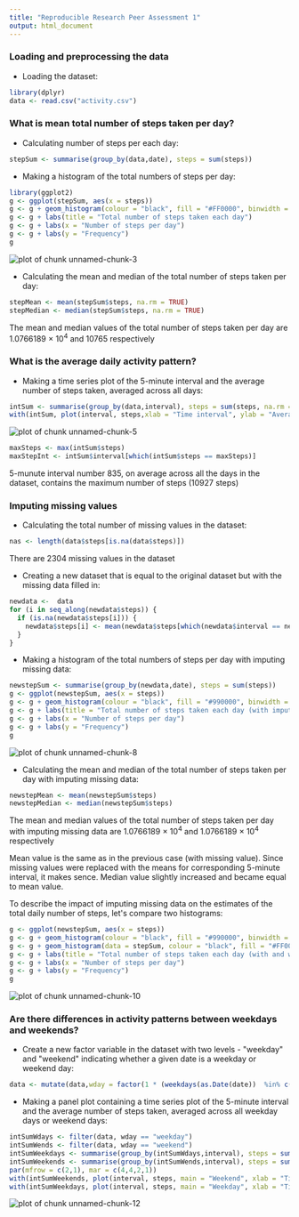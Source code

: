 ```yaml
---
title: "Reproducible Research Peer Assessment 1"
output: html_document
---
```


### Loading and preprocessing the data

* Loading the dataset:


```r
library(dplyr)
data <- read.csv("activity.csv")
```


### What is mean total number of steps taken per day?

* Calculating number of steps per each day:


```r
stepSum <- summarise(group_by(data,date), steps = sum(steps))
```

* Making a histogram of the total numbers of steps per day:


```r
library(ggplot2)
g <- ggplot(stepSum, aes(x = steps)) 
g <- g + geom_histogram(colour = "black", fill = "#FF0000", binwidth = 2000)
g <- g + labs(title = "Total number of steps taken each day")
g <- g + labs(x = "Number of steps per day")
g <- g + labs(y = "Frequency")
g
```

![plot of chunk unnamed-chunk-3](figure/unnamed-chunk-3-1.png) 

* Calculating the mean and median of the total number of steps taken per day:


```r
stepMean <- mean(stepSum$steps, na.rm = TRUE)
stepMedian <- median(stepSum$steps, na.rm = TRUE)
```

The mean and median values of the total number of steps taken per day are 1.0766189 &times; 10<sup>4</sup> and 10765 respectively

 
### What is the average daily activity pattern?
 
* Making a time series plot of the 5-minute interval and the average number of steps taken, averaged across all days:
 

```r
intSum <- summarise(group_by(data,interval), steps = sum(steps, na.rm = TRUE))
with(intSum, plot(interval, steps,xlab = "Time interval", ylab = "Average number of steps taken, averaged across all days ", type = "l"))
```

![plot of chunk unnamed-chunk-5](figure/unnamed-chunk-5-1.png) 

```r
maxSteps <- max(intSum$steps)
maxStepInt <- intSum$interval[which(intSum$steps == maxSteps)]
```

5-munute interval number 835, on average across all the days in the dataset, contains the maximum number of steps (10927 steps)


### Imputing missing values

* Calculating the total number of missing values in the dataset:


```r
nas <- length(data$steps[is.na(data$steps)])
```

There are 2304 missing values in the dataset

* Creating a new dataset that is equal to the original dataset but with the missing data filled in:


```r
newdata <-  data
for (i in seq_along(newdata$steps)) {
  if (is.na(newdata$steps[i])) {
    newdata$steps[i] <- mean(newdata$steps[which(newdata$interval == newdata$interval[i])], na.rm = TRUE)
  }
}
```

* Making a histogram of the total numbers of steps per day with imputing missing data:


```r
newstepSum <- summarise(group_by(newdata,date), steps = sum(steps))
g <- ggplot(newstepSum, aes(x = steps)) 
g <- g + geom_histogram(colour = "black", fill = "#990000", binwidth = 2000)
g <- g + labs(title = "Total number of steps taken each day (with imputing missing data)")
g <- g + labs(x = "Number of steps per day")
g <- g + labs(y = "Frequency")
g
```

![plot of chunk unnamed-chunk-8](figure/unnamed-chunk-8-1.png) 

* Calculating the mean and median of the total number of steps taken per day with imputing missing data:


```r
newstepMean <- mean(newstepSum$steps)
newstepMedian <- median(newstepSum$steps)
```

The mean and median values of the total number of steps taken per day with imputing missing data are 1.0766189 &times; 10<sup>4</sup> and 1.0766189 &times; 10<sup>4</sup> respectively

Mean value is the same as in the previous case (with missing value). Since missing values were replaced with the means for corresponding 5-minute interval, it makes sence. Median value slightly increased and became equal to mean value.

To describe the impact of imputing missing data on the estimates of the total daily number of steps, let's compare two histograms:


```r
g <- ggplot(newstepSum, aes(x = steps)) 
g <- g + geom_histogram(colour = "black", fill = "#990000", binwidth = 2000)
g <- g + geom_histogram(data = stepSum, colour = "black", fill = "#FF0000", binwidth = 2000)
g <- g + labs(title = "Total number of steps taken each day (with and without missing data)")
g <- g + labs(x = "Number of steps per day")
g <- g + labs(y = "Frequency")
g
```

![plot of chunk unnamed-chunk-10](figure/unnamed-chunk-10-1.png) 


### Are there differences in activity patterns between weekdays and weekends?

* Create a new factor variable in the dataset with two levels - "weekday" and "weekend" indicating whether a given date is a weekday or weekend day:


```r
data <- mutate(data,wday = factor(1 * (weekdays(as.Date(date))  %in% c('Saturday','Sunday')), labels = c("weekday", "weekend")))
```

* Making a panel plot containing a time series plot of the 5-minute interval and the average number of steps taken, averaged across all weekday days or weekend days:


```r
intSumWdays <- filter(data, wday == "weekday")
intSumWends <- filter(data, wday == "weekend")
intSumWeekdays <- summarise(group_by(intSumWdays,interval), steps = sum(steps, na.rm = TRUE))
intSumWeekends <- summarise(group_by(intSumWends,interval), steps = sum(steps, na.rm = TRUE))
par(mfrow = c(2,1), mar = c(4,4,2,1))
with(intSumWeekends, plot(interval, steps, main = "Weekend", xlab = "Time interval", ylab = "Number of steps", type = "l"))
with(intSumWeekdays, plot(interval, steps, main = "Weekday", xlab = "Time interval", ylab = "Number of steps", type = "l"))
```

![plot of chunk unnamed-chunk-12](figure/unnamed-chunk-12-1.png) 
